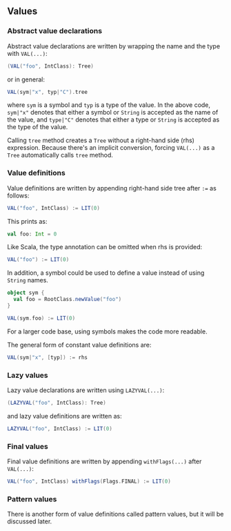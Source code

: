Values
------

### Abstract value declarations

Abstract value declarations are written by wrapping the name and the type with `VAL(...)`:

```scala
(VAL("foo", IntClass): Tree)
```

or in general:

```scala
VAL(sym|"x", typ|"C").tree
```

where `sym` is a symbol and `typ` is a type of the value. In the above code, `sym|"x"` denotes that either a symbol or `String` is accepted as the name of the value, and `type|"C"` denotes that either a type or `String` is accepted as the type of the value.

Calling `tree` method creates a `Tree` without a right-hand side (rhs) expression. Because there's an implicit conversion, forcing `VAL(...)` as a `Tree` automatically calls `tree` method.

### Value definitions

Value definitions are written by appending right-hand side tree after `:=` as follows:

```scala
VAL("foo", IntClass) := LIT(0)
```

This prints as:

```scala
val foo: Int = 0
```

Like Scala, the type annotation can be omitted when rhs is provided:

```scala
VAL("foo") := LIT(0)
```

In addition, a symbol could be used to define a value instead of using `String` names.

```scala
object sym {
  val foo = RootClass.newValue("foo")
}

VAL(sym.foo) := LIT(0)
```

For a larger code base, using symbols makes the code more readable.

The general form of constant value definitions are:

```scala
VAL(sym|"x", [typ]) := rhs
```

### Lazy values

Lazy value declarations are written using `LAZYVAL(...)`:

```scala
(LAZYVAL("foo", IntClass): Tree)
```

and lazy value definitions are written as:

```scala
LAZYVAL("foo", IntClass) := LIT(0)
```

### Final values

Final value definitions are written by appending `withFlags(...)` after `VAL(...)`:

```scala
VAL("foo", IntClass) withFlags(Flags.FINAL) := LIT(0)
```

### Pattern values

There is another form of value definitions called pattern values, but it will be discussed later.
